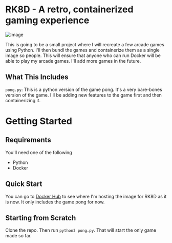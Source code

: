 # RK8D - A retro, containerized gaming experience

![image](https://user-images.githubusercontent.com/56422761/172072005-6aa99131-0e7b-4d78-a3af-68e92b561b4f.png)

This is going to be a small project where I will recreate a few arcade games using Python. I'll then bundl the games and containerize them as a single image so people. This will ensure that anyone who can run Docker will be able to play my arcade games. I'll add more games in the future.


## What This Includes
`pong.py`: This is a python version of the game pong. It's a very bare-bones version of the game. I'll be adding new features to the game first and then containerizing it.


# Getting Started

## Requirements
You'll need one of the following
* Python 
* Docker


## Quick Start
You can go to [Docker Hub](https://hub.docker.com/repository/docker/crc8109/RK8D) to see where I'm hosting the image for RK8D as it is now. It only includes the game pong for now.

## Starting from Scratch
Clone the repo. Then run `python3 pong.py`. That will start the only game made so far.